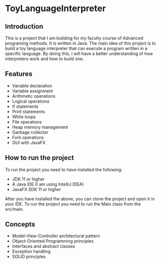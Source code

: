 # ToyLanguageInterpreter

## Introduction
This is a project that I am building for my faculty course of Advanced programing methods. It is written in Java.
The main idea of this project is to build a toy language interpreter that can execute a program written in a specific language.
By doing this, I will have a better understanding of how interpreters work and how to build one. 

## Features
- Variable declaration
- Variable assignment
- Arithmetic operations
- Logical operations
- If statements
- Print statements
- While loops
- File operations
- Heap memory management
- Garbage collector
- Fork operations
- GUI with JavaFX



## How to run the project
To run the project you need to have installed the following:
- JDK 11 or higher
- A Java IDE (I am using IntelliJ IDEA)
- JavaFX SDK 11 or higher

After you have installed the above, you can clone the project and open it in your IDE.
To run the project you need to run the Main class from the src/main.

## Concepts
- Model-View-Controller architectural pattern
- Object-Oriented Programming principles
- Interfaces and abstract classes
- Exception handling
- SOLID principles